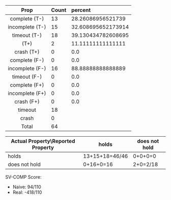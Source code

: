 
| Prop | Count | percent |
|:----:|:------|:--|
|complete   (T-)|13| 28.26086956521739 |
|incomplete (T-)|15|32.608695652173914 |
|timeout    (T-)|18|39.130434782608695 |
|           (T+)|2|11.11111111111111 |
|crash      (T+)|0|0.0 |
|complete   (F-)|0|0.0 |
|incomplete (F-)|16|88.88888888888889 |
|timeout    (F-)|0|0.0 |
|complete   (F+)|0|0.0 |
|incomplete (F+)|0|0.0 |
|crash      (F+)|0|0.0 |
|timeout        |18| |
|crash          |0| |
|Total          |64| |

| Actual Property\Reported Property | holds | does not hold |
|------------------------------------|-------|---------------|
| holds | 13+15+18=46/46 | 0+0+0=0 |
| does not hold | 0+16+0=16 | 2+0=2/18 |

SV-COMP Score:

* Naive: 94/110
* Real: -418/110

